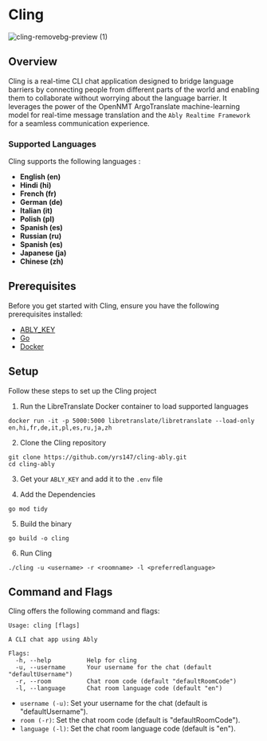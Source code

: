 # Cling 
![cling-removebg-preview (1)](https://github.com/yrs147/cling-ably/assets/98258627/be18c246-db29-4a01-b494-661df2863fdd)



## Overview
Cling is a real-time CLI chat application designed to bridge language barriers by connecting people from different parts of the world and enabling them to collaborate without worrying about the language barrier. It leverages the power of the OpenNMT ArgoTranslate machine-learning model for real-time message translation and the `Ably Realtime Framework` for a seamless communication experience.

### Supported Languages
Cling supports the following languages :
- **English (en)**
- **Hindi (hi)**
- **French (fr)**
- **German (de)**
- **Italian (it)**
- **Polish (pl)**
- **Spanish (es)**
-  **Russian (ru)**
-  **Spanish (es)**
-  **Japanese (ja)**
-  **Chinese (zh)**

## Prerequisites
Before you get started with Cling, ensure you have the following prerequisites installed:
- [ABLY_KEY](https://ably.com/)
- [Go](https://golang.org/)
- [Docker](https://www.docker.com/get-started)

## Setup
Follow these steps to set up the Cling project

1. Run the LibreTranslate Docker container to load supported languages
```
docker run -it -p 5000:5000 libretranslate/libretranslate --load-only en,hi,fr,de,it,pl,es,ru,ja,zh
```
2. Clone the Cling repository

```
git clone https://github.com/yrs147/cling-ably.git
cd cling-ably
```
3. Get your `ABLY_KEY` and add it to the `.env` file

4. Add the Dependencies
```
go mod tidy

```

5. Build the binary
```
go build -o cling
```

6. Run Cling

```
./cling -u <username> -r <roomname> -l <preferredlanguage>

```

## Command and Flags

Cling offers the following command and flags:

```
Usage: cling [flags]

A CLI chat app using Ably

Flags:
  -h, --help          Help for cling
  -u, --username      Your username for the chat (default "defaultUsername")
  -r, --room          Chat room code (default "defaultRoomCode")
  -l, --language      Chat room language code (default "en")

```

- `username (-u)`: Set your username for the chat (default is "defaultUsername").
- `room (-r)`: Set the chat room code (default is "defaultRoomCode").
- `language (-l)`: Set the chat room language code (default is "en").

